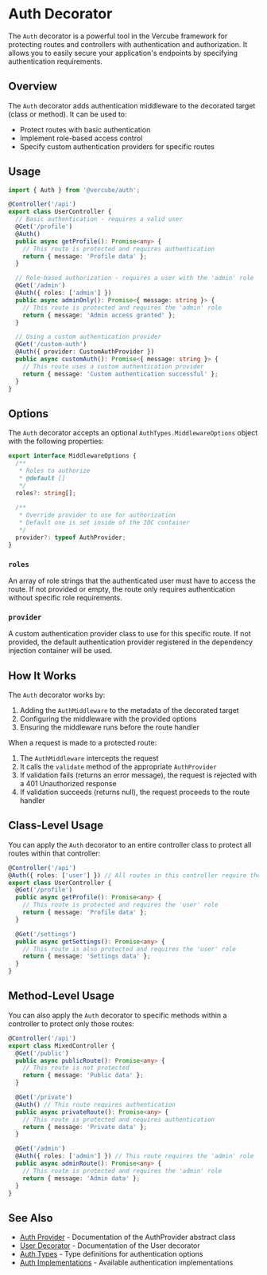 # Auth Decorator

The `Auth` decorator is a powerful tool in the Vercube framework for protecting routes and controllers with authentication and authorization. It allows you to easily secure your application's endpoints by specifying authentication requirements.

## Overview

The `Auth` decorator adds authentication middleware to the decorated target (class or method). It can be used to:

- Protect routes with basic authentication
- Implement role-based access control
- Specify custom authentication providers for specific routes

## Usage

```typescript
import { Auth } from '@vercube/auth';

@Controller('/api')
export class UserController {
  // Basic authentication - requires a valid user
  @Get('/profile')
  @Auth()
  public async getProfile(): Promise<any> {
    // This route is protected and requires authentication
    return { message: 'Profile data' };
  }

  // Role-based authorization - requires a user with the 'admin' role
  @Get('/admin')
  @Auth({ roles: ['admin'] })
  public async adminOnly(): Promise<{ message: string }> {
    // This route is protected and requires the 'admin' role
    return { message: 'Admin access granted' };
  }

  // Using a custom authentication provider
  @Get('/custom-auth')
  @Auth({ provider: CustomAuthProvider })
  public async customAuth(): Promise<{ message: string }> {
    // This route uses a custom authentication provider
    return { message: 'Custom authentication successful' };
  }
}
```

## Options

The `Auth` decorator accepts an optional `AuthTypes.MiddlewareOptions` object with the following properties:

```typescript
export interface MiddlewareOptions {
  /**
   * Roles to authorize
   * @default []
   */
  roles?: string[];
  
  /**
   * Override provider to use for authorization
   * Default one is set inside of the IOC container
   */
  provider?: typeof AuthProvider;
}
```

### `roles`

An array of role strings that the authenticated user must have to access the route. If not provided or empty, the route only requires authentication without specific role requirements.

### `provider`

A custom authentication provider class to use for this specific route. If not provided, the default authentication provider registered in the dependency injection container will be used.

## How It Works

The `Auth` decorator works by:

1. Adding the `AuthMiddleware` to the metadata of the decorated target
2. Configuring the middleware with the provided options
3. Ensuring the middleware runs before the route handler

When a request is made to a protected route:

1. The `AuthMiddleware` intercepts the request
2. It calls the `validate` method of the appropriate `AuthProvider`
3. If validation fails (returns an error message), the request is rejected with a 401 Unauthorized response
4. If validation succeeds (returns null), the request proceeds to the route handler

## Class-Level Usage

You can apply the `Auth` decorator to an entire controller class to protect all routes within that controller:

```typescript
@Controller('/api')
@Auth({ roles: ['user'] }) // All routes in this controller require the 'user' role
export class UserController {
  @Get('/profile')
  public async getProfile(): Promise<any> {
    // This route is protected and requires the 'user' role
    return { message: 'Profile data' };
  }

  @Get('/settings')
  public async getSettings(): Promise<any> {
    // This route is also protected and requires the 'user' role
    return { message: 'Settings data' };
  }
}
```

## Method-Level Usage

You can also apply the `Auth` decorator to specific methods within a controller to protect only those routes:

```typescript
@Controller('/api')
export class MixedController {
  @Get('/public')
  public async publicRoute(): Promise<any> {
    // This route is not protected
    return { message: 'Public data' };
  }

  @Get('/private')
  @Auth() // This route requires authentication
  public async privateRoute(): Promise<any> {
    // This route is protected and requires authentication
    return { message: 'Private data' };
  }

  @Get('/admin')
  @Auth({ roles: ['admin'] }) // This route requires the 'admin' role
  public async adminRoute(): Promise<any> {
    // This route is protected and requires the 'admin' role
    return { message: 'Admin data' };
  }
}
```

## See Also

- [Auth Provider](./auth-provider.md) - Documentation of the AuthProvider abstract class
- [User Decorator](./user-decorator.md) - Documentation of the User decorator
- [Auth Types](./auth-types.md) - Type definitions for authentication options
- [Auth Implementations](./auth-implementations.md) - Available authentication implementations 